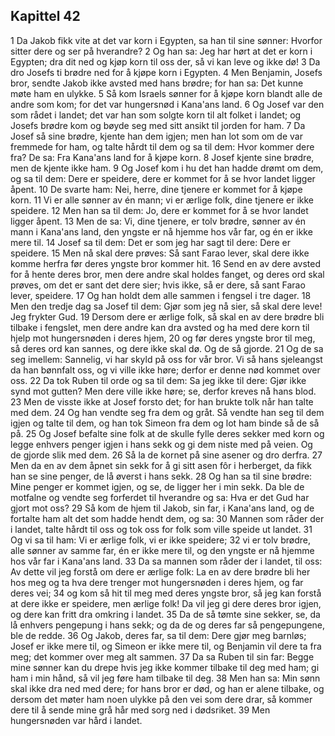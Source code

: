 ## Kapittel 42

1 Da Jakob fikk vite at det var korn i Egypten, sa han til sine sønner: Hvorfor sitter dere og ser på hverandre?
2 Og han sa: Jeg har hørt at det er korn i Egypten; dra dit ned og kjøp korn til oss der, så vi kan leve og ikke dø!
3 Da dro Josefs ti brødre ned for å kjøpe korn i Egypten.
4 Men Benjamin, Josefs bror, sendte Jakob ikke avsted med hans brødre; for han sa: Det kunne møte ham en ulykke.
5 Så kom Israels sønner for å kjøpe korn blandt alle de andre som kom; for det var hungersnød i Kana'ans land.
6 Og Josef var den som rådet i landet; det var han som solgte korn til alt folket i landet; og Josefs brødre kom og bøyde seg med sitt ansikt til jorden for ham.
7 Da Josef så sine brødre, kjente han dem igjen; men han lot som om de var fremmede for ham, og talte hårdt til dem og sa til dem: Hvor kommer dere fra? De sa: Fra Kana'ans land for å kjøpe korn.
8 Josef kjente sine brødre, men de kjente ikke ham.
9 Og Josef kom i hu det han hadde drømt om dem, og sa til dem: Dere er speidere, dere er kommet for å se hvor landet ligger åpent.
10 De svarte ham: Nei, herre, dine tjenere er kommet for å kjøpe korn.
11 Vi er alle sønner av én mann; vi er ærlige folk, dine tjenere er ikke speidere.
12 Men han sa til dem: Jo, dere er kommet for å se hvor landet ligger åpent.
13 Men de sa: Vi, dine tjenere, er tolv brødre, sønner av én mann i Kana'ans land, den yngste er nå hjemme hos vår far, og én er ikke mere til.
14 Josef sa til dem: Det er som jeg har sagt til dere: Dere er speidere.
15 Men nå skal dere prøves: Så sant Farao lever, skal dere ikke komme herfra før deres yngste bror kommer hit.
16 Send en av dere avsted for å hente deres bror, men dere andre skal holdes fanget, og deres ord skal prøves, om det er sant det dere sier; hvis ikke, så er dere, så sant Farao lever, speidere.
17 Og han holdt dem alle sammen i fengsel i tre dager.
18 Men den tredje dag sa Josef til dem: Gjør som jeg nå sier, så skal dere leve! Jeg frykter Gud.
19 Dersom dere er ærlige folk, så skal en av dere brødre bli tilbake i fengslet, men dere andre kan dra avsted og ha med dere korn til hjelp mot hungersnøden i deres hjem,
20 og før deres yngste bror til meg, så deres ord kan sannes, og dere ikke skal dø. Og de så gjorde.
21 Og de sa seg imellem: Sannelig, vi har skyld på oss for vår bror. Vi så hans sjeleangst da han bønnfalt oss, og vi ville ikke høre; derfor er denne nød kommet over oss.
22 Da tok Ruben til orde og sa til dem: Sa jeg ikke til dere: Gjør ikke synd mot gutten? Men dere ville ikke høre; se, derfor kreves nå hans blod.
23 Men de visste ikke at Josef forsto det; for han brukte tolk når han talte med dem.
24 Og han vendte seg fra dem og gråt. Så vendte han seg til dem igjen og talte til dem, og han tok Simeon fra dem og lot ham binde så de så på.
25 Og Josef befalte sine folk at de skulle fylle deres sekker med korn og legge enhvers penger igjen i hans sekk og gi dem niste med på veien. Og de gjorde slik med dem.
26 Så la de kornet på sine asener og dro derfra.
27 Men da en av dem åpnet sin sekk for å gi sitt asen fôr i herberget, da fikk han se sine penger, de lå øverst i hans sekk.
28 Og han sa til sine brødre: Mine penger er kommet igjen, og se, de ligger her i min sekk. Da ble de motfalne og vendte seg forferdet til hverandre og sa: Hva er det Gud har gjort mot oss?
29 Så kom de hjem til Jakob, sin far, i Kana'ans land, og de fortalte ham alt det som hadde hendt dem, og sa:
30 Mannen som råder der i landet, talte hårdt til oss og tok oss for folk som ville speide ut landet.
31 Og vi sa til ham: Vi er ærlige folk, vi er ikke speidere;
32 vi er tolv brødre, alle sønner av samme far, én er ikke mere til, og den yngste er nå hjemme hos vår far i Kana'ans land.
33 Da sa mannen som råder der i landet, til oss: Av dette vil jeg forstå om dere er ærlige folk: La en av dere brødre bli her hos meg og ta hva dere trenger mot hungersnøden i deres hjem, og far deres vei;
34 og kom så hit til meg med deres yngste bror, så jeg kan forstå at dere ikke er speidere, men ærlige folk! Da vil jeg gi dere deres bror igjen, og dere kan fritt dra omkring i landet.
35 Da de så tømte sine sekker, se, da lå enhvers pengepung i hans sekk; og da de og deres far så pengepungene, ble de redde.
36 Og Jakob, deres far, sa til dem: Dere gjør meg barnløs; Josef er ikke mere til, og Simeon er ikke mere til, og Benjamin vil dere ta fra meg; det kommer over meg alt sammen.
37 Da sa Ruben til sin far: Begge mine sønner kan du drepe hvis jeg ikke kommer tilbake til deg med ham; gi ham i min hånd, så vil jeg føre ham tilbake til deg.
38 Men han sa: Min sønn skal ikke dra ned med dere; for hans bror er død, og han er alene tilbake, og dersom det møter ham noen ulykke på den vei som dere drar, så kommer dere til å sende mine grå hår med sorg ned i dødsriket.
39 Men hungersnøden var hård i landet.
